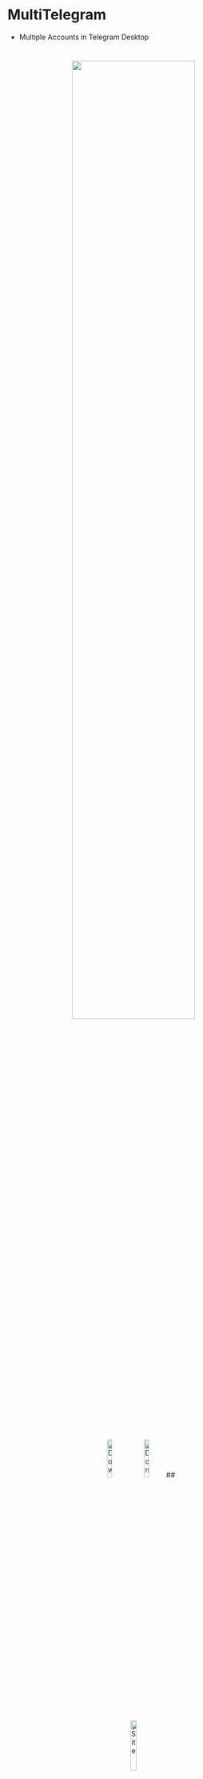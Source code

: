 # MultiTelegram
* Multiple Accounts in Telegram Desktop
<h1 align="center">
<sub>
<img  src="https://i.imgur.com/BnljAYJ.png"
      height="auto"
      width="70%">
</h1>
<p align="center">
    <a href="https://github.com/TiVP/MultiTelegram/releases/latest"><img alt="Download" src="https://i.imgur.com/gFP3q1p.png" height="auto"
      width="14%"></a>    <a href="https://www.paypal.me/tivp"><img alt="Donate" src="https://i.imgur.com/m3REUoP.png" height="auto"
      width="14%"></a>  
##
<p align="center"><a href="https://multitelegram.blogspot.com/"><img alt="Site" src="https://i.imgur.com/ObSrXjX.png" height="auto" width="16%"></a></p>
</p>
	
## Release History

See the [releases pages](https://github.com/TiVP/MultiTelegram/releases) for a history of releases and highlights for each release.

## About

* Use different users for Telegram Desktop.
* GUI easy to use with a variety of functions, this already contains a version of portable Telegram.

## License

[GPLv3](https://github.com/TiVP/MultiTelegram/blob/master/LICENSE).
        


